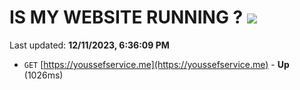# IS MY WEBSITE RUNNING ? [![](https://img.shields.io/static/v1?label=Sponsor&message=%E2%9D%A4&logo=GitHub&color=%23fe8e86)](https://github.com/sponsors/<username>)

Last updated: **12/11/2023, 6:36:09 PM**

- `GET` [https://youssefservice.me](https://youssefservice.me) - **Up** (1026ms)
